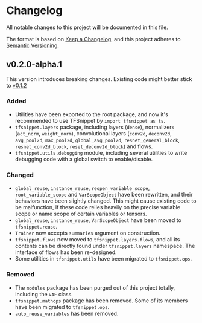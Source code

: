 # Changelog
All notable changes to this project will be documented in this file.

The format is based on [Keep a Changelog](https://keepachangelog.com/en/1.0.0/),
and this project adheres to [Semantic Versioning](https://semver.org/spec/v2.0.0.html).

## v0.2.0-alpha.1
This version introduces breaking changes. Existing code might better stick to [v0.1.2](https://github.com/haowen-xu/tfsnippet/tree/v0.1.2)

### Added
- Utilities have been exported to the root package, and now it's recommended to use TFSnippet by ``import tfsnippet as ts``.
- `tfsnippet.layers` package, including layers (`dense`), normalizers (`act_norm`, `weight_norm`), convolutional layers (`conv2d`, `deconv2d`, `avg_pool2d`, `max_pool2d`, `global_avg_pool2d`, `resnet_general_block`, `resnet_conv2d_block`, `reset_deconv2d_block`) and flows.
- `tfsnippet.utils.debugging` module, including several utilities to write debugging code with a global switch to enable/disable.

### Changed
- `global_reuse`, `instance_reuse`, `reopen_variable_scope`, `root_variable_scope` and `VarScopeObject` have been rewritten, and their behaviors have been slightly changed.  This might cause existing code to be malfunction, if these code relies heavily on the precise variable scope or name scope of certain variables or tensors.
- `global_reuse`, `instance_reuse`, `VarScopeObject` have been moved to `tfsnippet.reuse`.
- `Trainer` now accepts `summaries` argument on construction.
- `tfsnippet.flows` now moved to `tfsnippet.layers.flows`, and all its contents
  can be directly found under `tfsnippet.layers` namespace.  The interface of flows has been re-designed.
- Some utilities in `tfsnippet.utils` have been migrated to `tfsnippet.ops`.

### Removed
- The `modules` package has been purged out of this project totally, including the `VAE` class.
- `tfsnippet.mathops` package has been removed.  Some of its members have been migrated to `tfsnippet.ops`.
- `auto_reuse_variables` has been removed.
